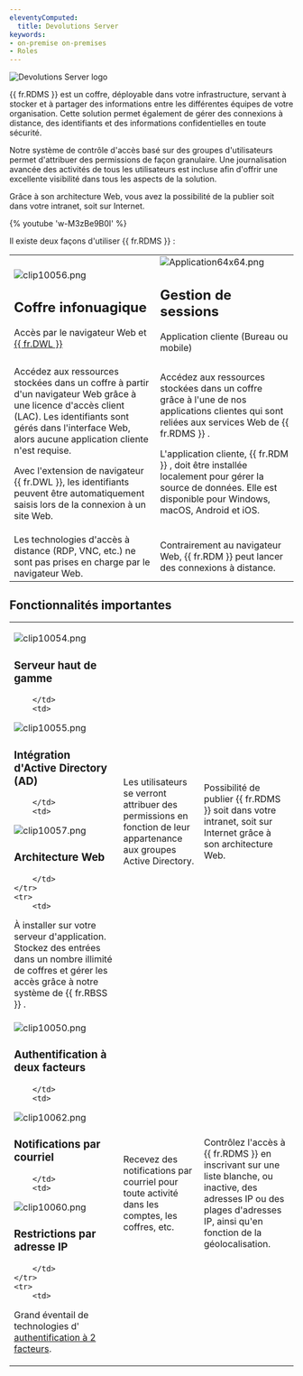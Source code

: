 ```yaml
---
eleventyComputed:
  title: Devolutions Server
keywords:
- on-premise on-premises
- Roles
---
```


![Devolutions Server logo](https://webdevolutions.blob.core.windows.net/images/projects/server/logos/server-color-shadow.svg)

{{ fr.RDMS }} est un coffre, déployable dans votre infrastructure, servant à stocker et à partager des informations entre les différentes équipes de votre organisation. Cette solution permet également de gérer des connexions à distance, des identifiants et des informations confidentielles en toute sécurité.  

Notre système de contrôle d'accès basé sur des groupes d'utilisateurs permet d'attribuer des permissions de façon granulaire. Une journalisation avancée des activités de tous les utilisateurs est incluse afin d'offrir une excellente visibilité dans tous les aspects de la solution.  

Grâce à son architecture Web, vous avez la possibilité de la publier soit dans votre intranet, soit sur Internet.  

{% youtube 'w-M3zBe9B0I' %}  

Il existe deux façons d'utiliser {{ fr.RDMS }} : 

<table>
	<tr>
		<td>

![clip10056.png](/img/fr/server/clip10056.png)  

## Coffre infonuagique  

Accès par le navigateur Web et [{{ fr.DWL }}](/fr/server/dwl/overview/) 
		</td>
		<td>
![Application64x64.png](/img/common/Application64x64.png)  

## Gestion de sessions  

Application cliente (Bureau ou mobile) 
		</td>
	</tr>
	<tr>
		<td>
Accédez aux ressources stockées dans un coffre à partir d'un navigateur Web grâce à une licence d'accès client (LAC). Les identifiants sont gérés dans l'interface Web, alors aucune application cliente n'est requise.  

Avec l'extension de navigateur {{ fr.DWL }}, les identifiants peuvent être automatiquement saisis lors de la connexion à un site Web. 
		</td>
		<td>
Accédez aux ressources stockées dans un coffre grâce à l'une de nos applications clientes qui sont reliées aux services Web de {{ fr.RDMS }} . 

L'application cliente, {{ fr.RDM }} , doit être installée localement pour gérer la source de données. Elle est disponible pour Windows, macOS, Android et iOS.  
		</td>
	</tr>
	<tr>
		<td>
Les technologies d'accès à distance (RDP, VNC, etc.) ne sont pas prises en charge par le navigateur Web. 
		</td>
		<td>
Contrairement au navigateur Web, {{ fr.RDM }} peut lancer des connexions à distance. 
		</td>
	</tr>
</table>

## Fonctionnalités importantes

<table>
	<tr>
		<td>

![clip10054.png](/img/fr/server/clip10054.png)  

### Serveur haut de gamme 
		</td>
		<td>
![clip10055.png](/img/fr/server/clip10055.png)  

### Intégration d'Active Directory (AD) 
		</td>
		<td>
![clip10057.png](/img/fr/server/clip10057.png)  

### Architecture Web 
		</td>
	</tr>
	<tr>
		<td>
À installer sur votre serveur d'application. Stockez des entrées dans un nombre illimité de coffres et gérer les accès grâce à notre système de {{ fr.RBSS }} . 
		</td>
		<td>
Les utilisateurs se verront attribuer des permissions en fonction de leur appartenance aux groupes Active Directory. 
		</td>
		<td>
Possibilité de publier {{ fr.RDMS }} soit dans votre intranet, soit sur Internet grâce à son architecture Web. 
		</td>
	</tr>
	<tr>
		<td>
![clip10050.png](/img/fr/server/clip10050.png)  

### Authentification à deux facteurs 
		</td>
		<td>
![clip10062.png](/img/fr/server/clip10062.png)  

### Notifications par courriel 
		</td>
		<td>
![clip10060.png](/img/fr/server/clip10060.png)  

### Restrictions par adresse IP 
		</td>
	</tr>
	<tr>
		<td>

Grand éventail de technologies d' [authentification à 2 facteurs](/fr/server/web-interface/administration/configuration/server-settings/security/two-factor/). 
		</td>
		<td>
Recevez des notifications par courriel pour toute activité dans les comptes, les coffres, etc. 
		</td>
		<td>
Contrôlez l'accès à {{ fr.RDMS }} en inscrivant sur une liste blanche, ou inactive, des adresses IP ou des plages d'adresses IP, ainsi qu'en fonction de la géolocalisation. 
		</td>
	</tr>
</table>


